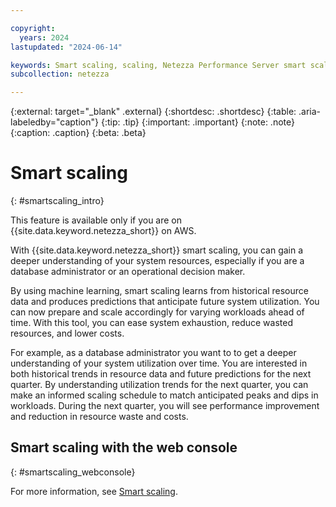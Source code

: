 ```yaml
---

copyright:
  years: 2024
lastupdated: "2024-06-14"

keywords: Smart scaling, scaling, Netezza Performance Server smart scaling,
subcollection: netezza

---
```


{:external: target="_blank" .external}
{:shortdesc: .shortdesc}
{:table: .aria-labeledby="caption"}
{:tip: .tip}
{:important: .important}
{:note: .note}
{:caption: .caption}
{:beta: .beta}

# Smart scaling
{: #smartscaling_intro}

This feature is available only if you are on {{site.data.keyword.netezza_short}} on AWS.

With {{site.data.keyword.netezza_short}} smart scaling, you can gain a deeper understanding of your system resources, especially if you are a database administrator or an operational decision maker.

By using machine learning, smart scaling learns from historical resource data and produces predictions that anticipate future system utilization. You can now prepare and scale accordingly for varying workloads ahead of time. With this tool, you can ease system exhaustion, reduce wasted resources, and lower costs.

For example, as a database administrator you want to to get a deeper understanding of your system utilization over time. You are interested in both historical trends in resource data and future predictions for the next quarter. By understanding utilization trends for the next quarter, you can make an informed scaling schedule to match anticipated peaks and dips in workloads. During the next quarter, you will see performance improvement and reduction in resource waste and costs.


## Smart scaling with the web console
{: #smartscaling_webconsole}

For more information, see [Smart scaling](/docs/netezza?topic=netezza-smartscaling).
